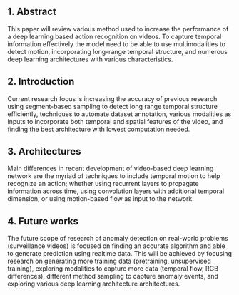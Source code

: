 <h2>1. Abstract</h2>
This paper will review various method used to increase the performance of a deep learning based action recognition on videos. To capture temporal information effectively the model need to be able to use multimodalities to detect motion, incorporating long-range temporal structure, and numerous deep learning architectures with various characteristics.
<h2>2. Introduction</h2>
Current research focus is increasing the accuracy of previous research using segment-based sampling to detect long range temporal structure efficiently, techniques to automate dataset annotation, various modalities as inputs to incorporate both temporal and spatial features of the video, and finding the best architecture with lowest computation needed.
<h2>3. Architectures</h2>
Main differences in recent development of video-based deep learning network are the myriad of techniques to include temporal motion to help recognize an action; whether using recurrent layers to propagate information across time, using convolution layers with additional temporal dimension, or using motion-based flow as input to the network.
<h2>4. Future works</h2>
The future scope of research of anomaly detection on real-world problems (surveillance videos) is focused on finding an accurate algorithm and able to generate prediction using realtime data. This will be achieved by focusing research on generating more training data (pretraining, unsupervised training), exploring modalities to capture more data (temporal flow, RGB differences), different method sampling to capture anomaly events, and exploring various deep learning architecture architectures.